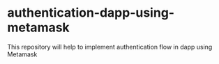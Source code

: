 # authentication-dapp-using-metamask
This repository will help to implement authentication flow in dapp using Metamask
